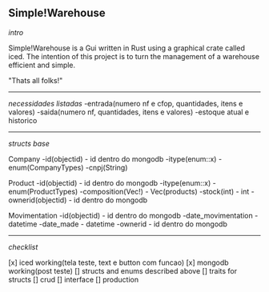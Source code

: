 Simple!Warehouse
-
*intro*

Simple!Warehouse is a Gui written in Rust using a graphical crate called iced.
The intention of this project is to turn the management of a warehouse efficient and simple. 

"Thats all folks!"

---
*necessidades listadas*
    -entrada(numero nf e cfop, quantidades, itens e valores)
    -saida(numero nf, quantidades, itens e valores)
    -estoque atual e historico

---
*structs base*

Company
    -id(objectid) - id dentro do mongodb
    -itype(enum::x) - enum(CompanyTypes)
    -cnpj(String)

Product
    -id(objectid) - id dentro do mongodb
    -itype(enum::x) - enum(ProductTypes)
    -composition(Vec!) - Vec(products)
    -stock(int) - int
    -ownerid(objectid) - id dentro do mongodb

Movimentation
    -id(objectid) - id dentro do mongodb
    -date_movimentation - datetime
    -date_made - datetime
    -ownerid - id dentro do mongodb

---
*checklist*

[x] iced working(tela teste, text e button com funcao)
[x] mongodb working(post teste)
[] structs and enums described above
[] traits for structs
[] crud
[] interface
[] production

